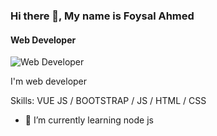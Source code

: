 ### Hi there 👋, My name is Foysal Ahmed
#### Web Developer
![Web Developer](https://scontent.fdac68-1.fna.fbcdn.net/v/t1.6435-9/63506739_577842746077496_7655039096355553280_n.jpg?_nc_cat=102&ccb=1-7&_nc_sid=19026a&_nc_eui2=AeG9_0mzc7cTMO0jYUCug27cPtLTW8nABEU-0tNbycAERT9HQz3PYukhj709IakDKUgoEakPjK7jZJ9BljkLJESO&_nc_ohc=4fe7O4TuEOUAX_6Uzx2&_nc_oc=AQlNEQa3dQjfVKrOOwfFs4hjnENOrKgzFx67uMGI2ObvmMc_B4GTH_57JNqWagiBzXY&tn=2th_sPiOb8Fvyl3V&_nc_ht=scontent.fdac68-1.fna&oh=00_AfDEMHgA4Dd0dss0e0t3LadTxmlcZqYr_fytXjzCe91RxQ&oe=63D7BC44)

I'm web developer

Skills: VUE JS / BOOTSTRAP / JS / HTML / CSS

- 🌱 I’m currently learning node js 






